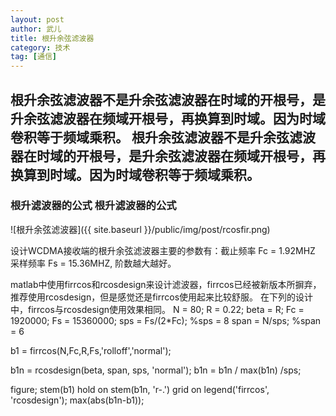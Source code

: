 ```yaml
---
layout: post
author: 武儿
title: 根升余弦滤波器
category: 技术
tag: [通信]
---
```



##  根升余弦滤波器**不是升余弦滤波器在时域的开根号**，是升余弦滤波器在频域开根号，再换算到时域。因为时域卷积等于频域乘积。  根升余弦滤波器**不是升余弦滤波器在时域的开根号**，是升余弦滤波器在频域开根号，再换算到时域。因为时域卷积等于频域乘积。
### 根升滤波器的公式   根升滤波器的公式
   ![根升余弦滤波器]({{ site.baseurl }}/public/img/post/rcosfir.png)
  
  设计WCDMA接收端的根升余弦滤波器主要的参数有：截止频率 Fc = 1.92MHZ   采样频率 Fs = 15.36MHZ, 阶数越大越好。
  
  matlab中使用firrcos和rcosdesign来设计滤波器，firrcos已经被新版本所摒弃，推荐使用rcosdesign，但是感觉还是firrcos使用起来比较舒服。
  在下列的设计中，firrcos与rcosdesign使用效果相同。
  N = 80;
  R = 0.22;
  beta = R;
  Fc = 1920000;
  Fs = 15360000;
  sps = Fs/(2*Fc);    %sps = 8
  span = N/sps;       %span = 6

  b1 = firrcos(N,Fc,R,Fs,'rolloff','normal');

  b1n = rcosdesign(beta, span, sps, 'normal');
  b1n = b1n / max(b1n) /sps;

  figure;
  stem(b1)
  hold on
  stem(b1n, 'r-.')
  grid on
  legend('firrcos', 'rcosdesign');
  max(abs(b1n-b1));
